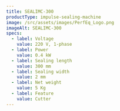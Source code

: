 ```yaml
---
title: SEALIMC-300
productType: impulse-sealing-machine
image: /src/assets/images/PerfEq_Logo.png
imageAlt: SEALIMC-300
specs:
  - label: Voltage
    value: 220 V, 1-phase
  - label: Power
    value: 0.4 kW
  - label: Sealing length
    value: 300 mm
  - label: Sealing width
    value: 2 mm
  - label: Net weight
    value: 5 Kg
  - label: Feature
    value: Cutter
---
```

